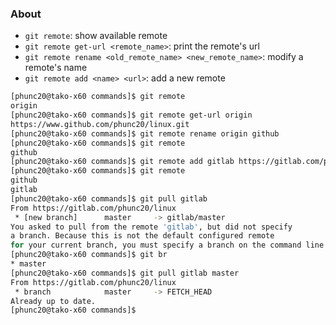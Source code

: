 
### About
- `git remote`: show available remote
- `git remote get-url <remote_name>`: print the remote's url
- `git remote rename <old_remote_name> <new_remote_name>`: modify a remote's name
- `git remote add <name> <url>`: add a new remote

```bash
[phunc20@tako-x60 commands]$ git remote
origin
[phunc20@tako-x60 commands]$ git remote get-url origin
https://www.github.com/phunc20/linux.git
[phunc20@tako-x60 commands]$ git remote rename origin github
[phunc20@tako-x60 commands]$ git remote
github
[phunc20@tako-x60 commands]$ git remote add gitlab https://gitlab.com/phunc20/linux.git
[phunc20@tako-x60 commands]$ git remote
github
gitlab
[phunc20@tako-x60 commands]$ git pull gitlab
From https://gitlab.com/phunc20/linux
 * [new branch]      master     -> gitlab/master
You asked to pull from the remote 'gitlab', but did not specify
a branch. Because this is not the default configured remote
for your current branch, you must specify a branch on the command line.
[phunc20@tako-x60 commands]$ git br
* master
[phunc20@tako-x60 commands]$ git pull gitlab master
From https://gitlab.com/phunc20/linux
 * branch            master     -> FETCH_HEAD
Already up to date.
[phunc20@tako-x60 commands]$
```
